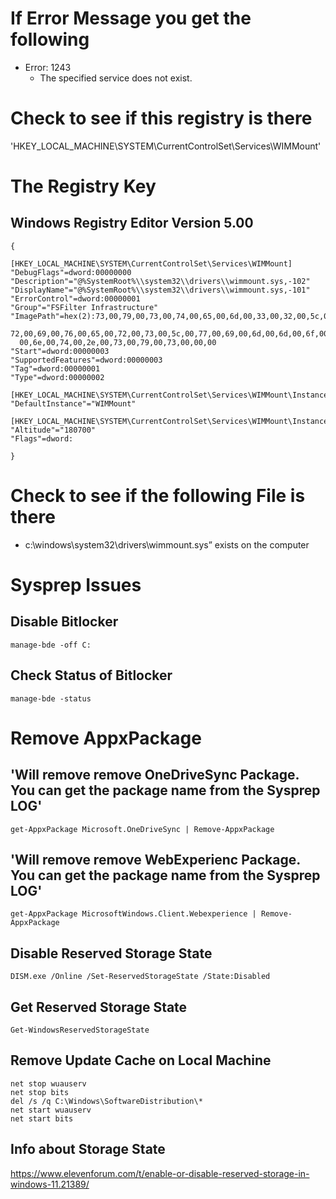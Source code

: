 # If Error Message you get the following
- Error: 1243
  - The specified service does not exist.

# Check to see if this registry is there

'HKEY_LOCAL_MACHINE\SYSTEM\CurrentControlSet\Services\WIMMount'

# The Registry Key
Windows Registry Editor Version 5.00
---

```
{

[HKEY_LOCAL_MACHINE\SYSTEM\CurrentControlSet\Services\WIMMount]
"DebugFlags"=dword:00000000
"Description"="@%SystemRoot%\\system32\\drivers\\wimmount.sys,-102"
"DisplayName"="@%SystemRoot%\\system32\\drivers\\wimmount.sys,-101"
"ErrorControl"=dword:00000001
"Group"="FSFilter Infrastructure"
"ImagePath"=hex(2):73,00,79,00,73,00,74,00,65,00,6d,00,33,00,32,00,5c,00,64,00,\
  72,00,69,00,76,00,65,00,72,00,73,00,5c,00,77,00,69,00,6d,00,6d,00,6f,00,75,\
  00,6e,00,74,00,2e,00,73,00,79,00,73,00,00,00
"Start"=dword:00000003
"SupportedFeatures"=dword:00000003
"Tag"=dword:00000001
"Type"=dword:00000002

[HKEY_LOCAL_MACHINE\SYSTEM\CurrentControlSet\Services\WIMMount\Instances]
"DefaultInstance"="WIMMount"

[HKEY_LOCAL_MACHINE\SYSTEM\CurrentControlSet\Services\WIMMount\Instances\WIMMount]
"Altitude"="180700"
"Flags"=dword:

}
```

# Check to see if the following File is there
- c:\windows\system32\drivers\wimmount.sys” exists on the computer

# Sysprep Issues

## Disable Bitlocker
```
manage-bde -off C:
```
## Check Status of Bitlocker
```
manage-bde -status
```
# Remove AppxPackage
## 'Will remove remove OneDriveSync Package. You can get the package name from the Sysprep LOG' 
```
get-AppxPackage Microsoft.OneDriveSync | Remove-AppxPackage
```

## 'Will remove remove WebExperienc Package. You can get the package name from the Sysprep LOG' 
```
get-AppxPackage MicrosoftWindows.Client.Webexperience | Remove-AppxPackage
```

## Disable Reserved Storage State
```
DISM.exe /Online /Set-ReservedStorageState /State:Disabled
```

## Get Reserved Storage State
```
Get-WindowsReservedStorageState
```

## Remove Update Cache on Local Machine
```
net stop wuauserv
net stop bits
del /s /q C:\Windows\SoftwareDistribution\*
net start wuauserv
net start bits
```
## Info about Storage State
https://www.elevenforum.com/t/enable-or-disable-reserved-storage-in-windows-11.21389/

